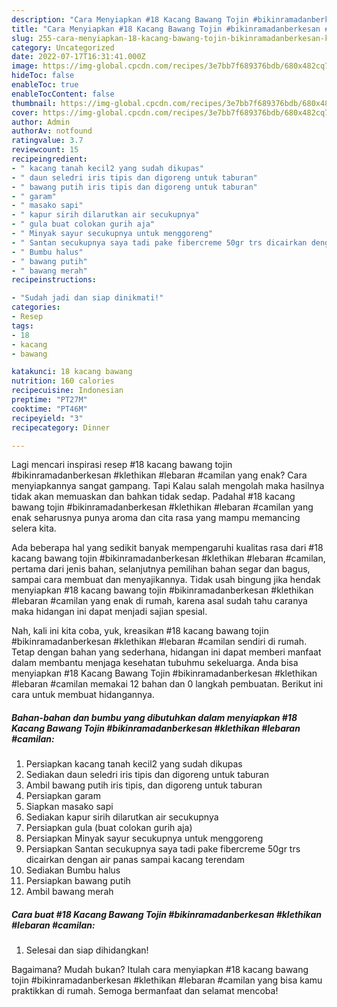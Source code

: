 ```yaml
---
description: "Cara Menyiapkan #18 Kacang Bawang Tojin #bikinramadanberkesan #klethikan #lebaran #camilan{ yang Menggugah Selera,  Menu Buat lebaran"
title: "Cara Menyiapkan #18 Kacang Bawang Tojin #bikinramadanberkesan #klethikan #lebaran #camilan{ yang Menggugah Selera,  Menu Buat lebaran"
slug: 255-cara-menyiapkan-18-kacang-bawang-tojin-bikinramadanberkesan-klethikan-lebaran-camilan-yang-menggugah-selera-menu-buat-lebaran
category: Uncategorized
date: 2022-07-17T16:31:41.000Z
image: https://img-global.cpcdn.com/recipes/3e7bb7f689376bdb/680x482cq70/18-kacang-bawang-tojin-bikinramadanberkesan-klethikan-lebaran-camilan-foto-resep-utama.jpg
hideToc: false
enableToc: true
enableTocContent: false
thumbnail: https://img-global.cpcdn.com/recipes/3e7bb7f689376bdb/680x482cq70/18-kacang-bawang-tojin-bikinramadanberkesan-klethikan-lebaran-camilan-foto-resep-utama.jpg
cover: https://img-global.cpcdn.com/recipes/3e7bb7f689376bdb/680x482cq70/18-kacang-bawang-tojin-bikinramadanberkesan-klethikan-lebaran-camilan-foto-resep-utama.jpg
author: Admin
authorAv: notfound
ratingvalue: 3.7
reviewcount: 15
recipeingredient:
- " kacang tanah kecil2 yang sudah dikupas"
- " daun seledri iris tipis dan digoreng untuk taburan"
- " bawang putih iris tipis dan digoreng untuk taburan"
- " garam"
- " masako sapi"
- " kapur sirih dilarutkan air secukupnya"
- " gula buat colokan gurih aja"
- " Minyak sayur secukupnya untuk menggoreng"
- " Santan secukupnya saya tadi pake fibercreme 50gr trs dicairkan dengan air panas sampai kacang terendam"
- " Bumbu halus"
- " bawang putih"
- " bawang merah"
recipeinstructions:

- "Sudah jadi dan siap dinikmati!"
categories:
- Resep
tags:
- 18
- kacang
- bawang

katakunci: 18 kacang bawang 
nutrition: 160 calories
recipecuisine: Indonesian
preptime: "PT27M"
cooktime: "PT46M"
recipeyield: "3"
recipecategory: Dinner

---
```



Lagi mencari inspirasi resep #18 kacang bawang tojin #bikinramadanberkesan #klethikan #lebaran #camilan yang enak? Cara menyiapkannya sangat gampang. Tapi Kalau salah mengolah maka hasilnya tidak akan memuaskan dan bahkan tidak sedap. Padahal #18 kacang bawang tojin #bikinramadanberkesan #klethikan #lebaran #camilan yang enak seharusnya punya aroma dan cita rasa yang mampu memancing selera kita.


Ada beberapa hal yang sedikit banyak mempengaruhi kualitas rasa dari #18 kacang bawang tojin #bikinramadanberkesan #klethikan #lebaran #camilan, pertama dari jenis bahan, selanjutnya pemilihan bahan segar dan bagus, sampai cara membuat dan menyajikannya. Tidak usah bingung jika hendak menyiapkan #18 kacang bawang tojin #bikinramadanberkesan #klethikan #lebaran #camilan yang enak di rumah, karena asal sudah tahu caranya maka hidangan ini dapat menjadi sajian spesial.




Nah, kali ini kita coba, yuk, kreasikan #18 kacang bawang tojin #bikinramadanberkesan #klethikan #lebaran #camilan sendiri di rumah. Tetap dengan bahan yang sederhana, hidangan ini dapat memberi manfaat dalam membantu menjaga kesehatan tubuhmu sekeluarga. Anda bisa menyiapkan #18 Kacang Bawang Tojin #bikinramadanberkesan #klethikan #lebaran #camilan memakai 12 bahan dan 0 langkah pembuatan. Berikut ini cara untuk membuat hidangannya.

<!--inarticleads1-->

##### Bahan-bahan dan bumbu yang dibutuhkan dalam menyiapkan #18 Kacang Bawang Tojin #bikinramadanberkesan #klethikan #lebaran #camilan:

1. Persiapkan  kacang tanah kecil2 yang sudah dikupas
1. Sediakan  daun seledri iris tipis dan digoreng untuk taburan
1. Ambil  bawang putih iris tipis, dan digoreng untuk taburan
1. Persiapkan  garam
1. Siapkan  masako sapi
1. Sediakan  kapur sirih dilarutkan air secukupnya
1. Persiapkan  gula (buat colokan gurih aja)
1. Persiapkan  Minyak sayur secukupnya untuk menggoreng
1. Persiapkan  Santan secukupnya saya tadi pake fibercreme 50gr trs dicairkan dengan air panas sampai kacang terendam
1. Sediakan  Bumbu halus
1. Persiapkan  bawang putih
1. Ambil  bawang merah




<!--inarticleads2-->

##### Cara buat #18 Kacang Bawang Tojin #bikinramadanberkesan #klethikan #lebaran #camilan:


1. Selesai dan siap dihidangkan!



Bagaimana? Mudah bukan? Itulah cara menyiapkan #18 kacang bawang tojin #bikinramadanberkesan #klethikan #lebaran #camilan yang bisa kamu praktikkan di rumah. Semoga bermanfaat dan selamat mencoba!
